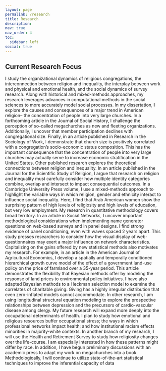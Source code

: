 ```yaml
---
layout: page
permalink: /research
title: Research
description: 
nav: true
nav_order: 4
toc:
  sidebar: left
social: true
---
```


## Current Research Focus
I study the organizational dynamics of religious congregations, the interconnection between
religion and inequality, the interplay between work and physical and emotional health, and the
social dynamics of survey research. Along with historical and mixed-methods approaches, my
research leverages advances in computational methods in the social sciences to more accurately
model social processes.
In my dissertation, I explore the causes and consequences of a major trend in American religion–
the concentration of people into very large churches. In a forthcoming article in the Journal of Social
History, I challenge the perception of so-called megachurches as new and fleeting organizations.
Additionally, I uncover that member participation declines with congregational size. Finally, in an
article published in Research in the Sociology of Work, I demonstrate that church size is positively
correlated with a congregation’s socio-economic status composition. This has the important
consequence that the concentration of people into very large churches may actually serve to
increase economic stratification in the United States.
Other published research explores the theoretical connections between religion and inequality. In
an article published in the Journal for the Scientific Study of Religion, I argue that research on religion
and inequality must carefully consider how multiple identity categories combine, overlap and
intersect to impact consequential outcomes. In a Cambridge University Press volume, I use a
mixed-methods approach to highlight the variable ways in which religion, gender and ethnicity
interact to influence social inequality. Here, I find that Arab American women show the surprising
pattern of high levels of religiosity and high levels of education, but very low employment.
My research in quantitative methodology covers broad territory. In an article in Social Networks, I
uncover important methodological considerations when implementing name generator questions
on web-based surveys and in panel designs. I find strong evidence of panel conditioning, even
with waves spaced 2 years apart. This study presses researchers to consider how the visual display
of web-questionnaires may exert a major influence on network characteristics.
Capitalizing on the gains offered by new statistical methods also motivates my research. For
example, in an article in the American Journal of Agricultural Economics, I develop a spatially and
temporally conditioned hierarchical growth curve model of the effect of a government land-use
policy on the price of farmland over a 35-year period. This article demonstrates the flexibility that
Bayesian methods offer by modeling the response of land prices to environmental policy initiatives.
I have also adapted Bayesian methods to a Heckman selection model to examine the correlates of
charitable giving. Giving has a highly irregular distribution that even zero-inflated models cannot
accommodate. In other research, I am using longitudinal structural equation modeling to explore
the prospective relationships between depression and the precursors of cardio-vascular disease
among clergy.
My future research will expand more deeply into the occupational determinants of health. I plan to
study how emotional and religious resources buffer occupational stress; the ways in which
professional networks impact health; and how institutional racism effects minorities in
majority-white contexts. In another branch of my research, I will use the Health and Retirement
Survey to study how religiosity changes over the life-course. I am especially interested in how
these patterns might differ by race. In addition, I have begun preliminary discussions with an
academic press to adapt my work on megachurches into a book. Methodologically, I will continue
to utilize state-of-the-art statistical techniques to improve the inferential capacity of data
